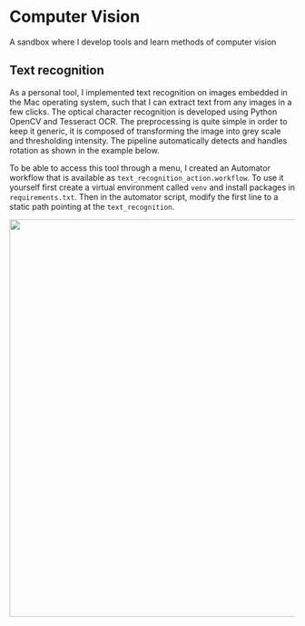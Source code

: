 # Computer Vision

A sandbox where I develop tools and learn methods of computer vision

## Text recognition

As a personal tool, I implemented text recognition on images embedded in the Mac operating system, such that I can extract text from any images in a few clicks.
The optical character recognition is developed using Python OpenCV and Tesseract OCR. The preprocessing is quite simple in order to keep it generic, it is composed of transforming the image into grey scale and thresholding intensity. The pipeline automatically detects and handles rotation as shown in the example below.

To be able to access this tool through a menu, I created an Automator workflow that is available as `text_recognition_action.workflow`. 
To use it yourself first create a virtual environment called `venv` and install packages in `requirements.txt`. Then in the automator script, modify the first line to a static path pointing at the `text_recognition`.

<img src="./assets/text_recognition.gif"  width="700"/>
